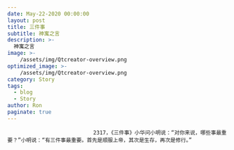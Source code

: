 ```yaml
---
date: May-22-2020 00:00:00
layout: post
title: 三件事
subtitle: 神寓之言
description: >-
  神寓之言
image: >-
    /assets/img/Qtcreator-overview.png
optimized_image: >-
    /assets/img/Qtcreator-overview.png
category: Story
tags:
  - blog
  - Story
author: Ron
paginate: true
---
```


							　　2317，《三件事》小华问小明说：“对你来说，哪些事最重要？”小明说：“有三件事最重要。首先是顺服上帝，其次是生存，再次是修行。”
							
							
						